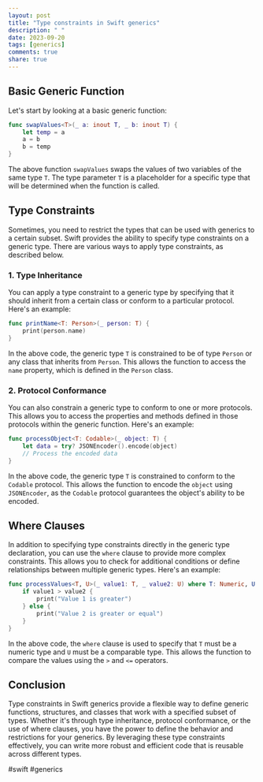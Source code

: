 ```yaml
---
layout: post
title: "Type constraints in Swift generics"
description: " "
date: 2023-09-20
tags: [generics]
comments: true
share: true
---
```


## Basic Generic Function

Let's start by looking at a basic generic function:

```swift
func swapValues<T>(_ a: inout T, _ b: inout T) {
    let temp = a
    a = b
    b = temp
}
```

The above function `swapValues` swaps the values of two variables of the same type `T`. The type parameter `T` is a placeholder for a specific type that will be determined when the function is called.

## Type Constraints

Sometimes, you need to restrict the types that can be used with generics to a certain subset. Swift provides the ability to specify type constraints on a generic type. There are various ways to apply type constraints, as described below.

### 1. Type Inheritance

You can apply a type constraint to a generic type by specifying that it should inherit from a certain class or conform to a particular protocol. Here's an example:

```swift
func printName<T: Person>(_ person: T) {
    print(person.name)
}
```

In the above code, the generic type `T` is constrained to be of type `Person` or any class that inherits from `Person`. This allows the function to access the `name` property, which is defined in the `Person` class.

### 2. Protocol Conformance

You can also constrain a generic type to conform to one or more protocols. This allows you to access the properties and methods defined in those protocols within the generic function. Here's an example:

```swift
func processObject<T: Codable>(_ object: T) {
    let data = try? JSONEncoder().encode(object)
    // Process the encoded data
}
```

In the above code, the generic type `T` is constrained to conform to the `Codable` protocol. This allows the function to encode the `object` using `JSONEncoder`, as the `Codable` protocol guarantees the object's ability to be encoded.

## Where Clauses

In addition to specifying type constraints directly in the generic type declaration, you can use the `where` clause to provide more complex constraints. This allows you to check for additional conditions or define relationships between multiple generic types. Here's an example:

```swift
func processValues<T, U>(_ value1: T, _ value2: U) where T: Numeric, U: Comparable {
    if value1 > value2 {
        print("Value 1 is greater")
    } else {
        print("Value 2 is greater or equal")
    }
}
```

In the above code, the `where` clause is used to specify that `T` must be a numeric type and `U` must be a comparable type. This allows the function to compare the values using the `>` and `<=` operators.

## Conclusion

Type constraints in Swift generics provide a flexible way to define generic functions, structures, and classes that work with a specified subset of types. Whether it's through type inheritance, protocol conformance, or the use of where clauses, you have the power to define the behavior and restrictions for your generics. By leveraging these type constraints effectively, you can write more robust and efficient code that is reusable across different types.

#swift #generics